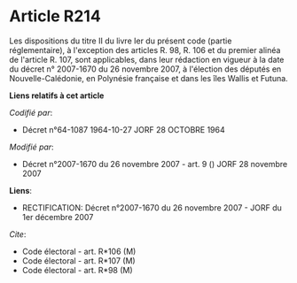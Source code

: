 # Article R214

Les dispositions du titre II du livre Ier du présent code (partie réglementaire), à l'exception des articles R. 98, R. 106 et
du premier alinéa de l'article R. 107, sont applicables, dans leur rédaction en vigueur à la date du décret n° 2007-1670 du
26 novembre 2007, à l'élection des députés en Nouvelle-Calédonie, en Polynésie française et dans les îles Wallis et Futuna.

**Liens relatifs à cet article**

_Codifié par_:

  - Décret n°64-1087 1964-10-27 JORF 28 OCTOBRE 1964

_Modifié par_:

  - Décret n°2007-1670 du 26 novembre 2007 - art. 9 () JORF 28 novembre 2007

**Liens**:

  - RECTIFICATION: Décret n°2007-1670 du 26 novembre 2007 - JORF du 1er décembre 2007

_Cite_:

  - Code électoral - art. R*106 (M)
  - Code électoral - art. R*107 (M)
  - Code électoral - art. R*98 (M)
